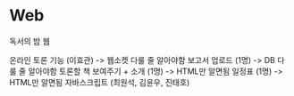 # Web
독서의 밤 웹


온라인 토론 기능 (이효관) -> 웹소켓 다룰 줄 알아야함 
보고서 업로드 (1명) -> DB 다룰 줄 알아야함 
토론할 책 보여주기 + 소개 (1명) -> HTML만 알면됨
일정표 (1명) -> HTML만 알면됨
자바스크립트 (최원석, 김윤우, 진태호)
